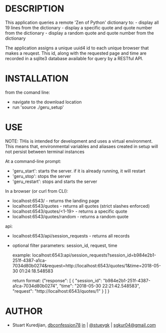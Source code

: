 DESCRIPTION
===========
This application queries a remote 'Zen of Python' dictionary to:
	 - display all 19 lines from the dictionary
	 - display a specific quote and quote number from the dictionary
	 - display a random quote and quote number from the dictionary

The application assigns a unique uuid4 id to each unique browser that makes a reuqest. This id, along with the requested page and time are recorded in a sqlite3 database available for query by a RESTful API.

INSTALLATION
============
from the comand line:
- navigate to the download location
- run 'source ./geru_setup'

USE
===
NOTE: THis is intended for development and uses a virtual environment. This means that, environmental variables and aliasaes created in setup will not persist between terminal instances

At a command-line prompt:
   * 'geru_start': starts the server. if it is already running, it will restart
   * 'geru_stop': stops the server
   * 'geru_restart': stops and starts the server

In a browser (or curl from CLI):
   * localhost:6543/ - returns the landing page
   * localhost:6543/quotes - returns all quotes (strict slashes enforced)
   * localhost:6543/quotes/<1-19> - returns a specific quote
   * localhost:6543/quotes/random - returns a random quote

api:
  * localhost:6543/api/session_requests - returns all records
  * optional filter parameters: session_id, request, time

  	example:
		localhost:6543:api/session_requests?session_id=b984e2b1-251f-4387-a1ca-7034d80b0274&request=http://localhost:6543/quotes/1&time=2018-05-30 01:24:18.548583

	return format:
	{"response": [
	                 {
					     "session_id": "b984e2b1-251f-4387-a1ca-7034d80b0274",
                         "time": "2018-05-30 22:21:42.548583",
                         "request": "http://localhost:6543/quotes/1"
                      }
                 ]
	}

AUTHOR
======
* Stuart Kuredjian, [dbconfession78](https://www.github.com/dbconfession78) [in](linkedin.com/in/stuart-kuredjian) | [@stueygk](https://twitter.com/stueygk) | [sgkur04@gmail.com](sgkur04@gmail.com)